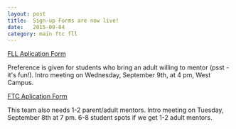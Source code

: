 ```yaml
---
layout: post
title:  Sign-up Forms are now live!
date:   2015-09-04
category: main ftc fll
---
```


<a href="https://docs.google.com/forms/d/1rAsfjq2Pw3uSwWScjBmQEucb7Q7fTzp5O6ei3U5rZlo/viewform" target="_blank">FLL Aplication Form</a>
<p>Preference is given for students who bring an adult willing to mentor (psst - it's fun!). Intro meeting on Wednesday, September 9th, at 4 pm, West Campus. </p>

<a href="https://docs.google.com/forms/d/1I_AvbAGadgvqbv6hd4IBmPRcqV1INomlQGPrc3Nx4z4/viewform" target="_blank">FTC Aplication Form</a>
<p>This team also needs 1-2 parent/adult mentors. Intro meeting on Tuesday, September 8th  at 7 pm. 6-8 student spots if we get 1-2 adult mentors.</p>